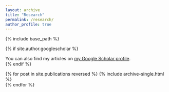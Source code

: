 ```yaml
---
layout: archive
title: "Research"
permalink: /research/
author_profile: true
---
```

{% include base_path %}

{% if site.author.googlescholar %}
  <div class="wordwrap">You can also find my articles on <a href="{{site.author.googlescholar}}">my Google Scholar profile</a>.</div>
{% endif %}

{% for post in site.publications reversed %}
  {% include archive-single.html %}
  <br>
{% endfor %}
